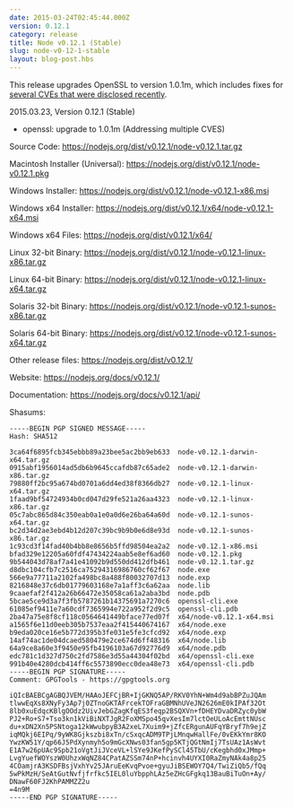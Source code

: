 ```yaml
---
date: 2015-03-24T02:45:44.000Z
version: 0.12.1
category: release
title: Node v0.12.1 (Stable)
slug: node-v0-12-1-stable
layout: blog-post.hbs
---
```


This release upgrades OpenSSL to version 1.0.1m, which includes fixes for
[several CVEs that were disclosed
recently](https://www.openssl.org/news/secadv_20150319.txt).

2015.03.23, Version 0.12.1 (Stable)

- openssl: upgrade to 1.0.1m (Addressing multiple CVES)

Source Code: https://nodejs.org/dist/v0.12.1/node-v0.12.1.tar.gz

Macintosh Installer (Universal): https://nodejs.org/dist/v0.12.1/node-v0.12.1.pkg

Windows Installer: https://nodejs.org/dist/v0.12.1/node-v0.12.1-x86.msi

Windows x64 Installer: https://nodejs.org/dist/v0.12.1/x64/node-v0.12.1-x64.msi

Windows x64 Files: https://nodejs.org/dist/v0.12.1/x64/

Linux 32-bit Binary: https://nodejs.org/dist/v0.12.1/node-v0.12.1-linux-x86.tar.gz

Linux 64-bit Binary: https://nodejs.org/dist/v0.12.1/node-v0.12.1-linux-x64.tar.gz

Solaris 32-bit Binary: https://nodejs.org/dist/v0.12.1/node-v0.12.1-sunos-x86.tar.gz

Solaris 64-bit Binary: https://nodejs.org/dist/v0.12.1/node-v0.12.1-sunos-x64.tar.gz

Other release files: https://nodejs.org/dist/v0.12.1/

Website: https://nodejs.org/docs/v0.12.1/

Documentation: https://nodejs.org/docs/v0.12.1/api/

Shasums:

```
-----BEGIN PGP SIGNED MESSAGE-----
Hash: SHA512

3ca64f6895fcb345ebbb89a23bee5ac2bb9eb633  node-v0.12.1-darwin-x64.tar.gz
0915abf1956014ad5db6b9645ccafdb87c65ade2  node-v0.12.1-darwin-x86.tar.gz
79880ff2bc95a674bd0701a6dd4ed38f8366db27  node-v0.12.1-linux-x64.tar.gz
1faad9bf54724934b0cd047d29fe521a26aa4323  node-v0.12.1-linux-x86.tar.gz
05c7abc865d84c350eab0a1e0a0d6e26ba64a60d  node-v0.12.1-sunos-x64.tar.gz
bc2d34d2ae3ebd4b12d207c39bc9b9b0e6d8e93d  node-v0.12.1-sunos-x86.tar.gz
1c93cd3f14fad40b4bb8e8656b5ffd98504ea2a2  node-v0.12.1-x86.msi
bfad329e12205a60fdf47434224aab5e8ef6ad60  node-v0.12.1.pkg
9b544043d78af7a41e41092b9d550dd412dfb461  node-v0.12.1.tar.gz
d8dbc104cfb7c2516ca75294316986760cf62f67  node.exe
566e9a77711a2102fa498bc8a488f80032707d13  node.exp
8216848e37c6db01779603168e7a1aff3c6a62aa  node.lib
9caaefaf2f412a26b66472e35058ca61a2aba3bd  node.pdb
5bcae5ce9d3a7f3fb5787261b14375691a7270c6  openssl-cli.exe
61085ef9411e7a60cdf7365994e722a952f2d9c5  openssl-cli.pdb
2ba47a75e8f8cf118c0564641449bface77ed07f  x64/node-v0.12.1-x64.msi
a1565f6e11d0eeb305b7537eaa2f415440674167  x64/node.exe
b9eda020ce16e5b772d395b3fe031e5fe3cfcd92  x64/node.exp
14af74ac1de04dcaed580479e2ce674d6ff48316  x64/node.lib
64a9ce8a60e3f9450e95fb4196103a67d92776d9  x64/node.pdb
edc781c1d327d750c2fd7586e3d55a44304f02bd  x64/openssl-cli.exe
991b40e4280dcb414ff6c5573890ecc0dea48e73  x64/openssl-cli.pdb
-----BEGIN PGP SIGNATURE-----
Comment: GPGTools - https://gpgtools.org

iQIcBAEBCgAGBQJVEM/HAAoJEFCjBR+IjGKNQ5AP/RKV0YhN+Wm4d9abBPZuJQAm
tlwwEqXs8XNyFy3Ap7j0ZTnoGKTAFrcekTOFraGBMNhUVeJN2626mE0kIPAf32Ot
8lb0xuEdqcKBlgOOdz2UivJebGZagKfqES3feqp2BSQXVn+fDHEYDvaDRZyc0ybW
PJ2+Ro+S7+Tso3kn1kViBiNXTJgR2FoXMSpo45qvXesIm7lctOeULoAcEmttNUsc
du+xDN2Xn5PSNtoga12kWwubpyB3A2xeL7Xuim9+jZfcERgunAUFqYBryf7h9ejZ
iqMQkj6EIPq/9yWK8Gjkszbi8xTn/cSxqcADM9TPjLMnqwHallFe/0vEKkYmr8KO
YwzKW51Y/qp66J5PdXynmyh5o9mGcXNws03fan5gp5KTjQGtNmIj7TsUAz1AsWvt
E1A7w26pUAc9Spb21oVgtJiJVceVL+lSYe9JKefPySCl45TbU/cKegbhd0xJMmp+
LvgYuefWOYszW0UhzxWqNZ84CPatAZSSm74nP+hcinvh4UYXI0RaZmyNAk4a8p25
4COamjrA3KSDFBsjVxhYv25JAruEeKvqPvoe+gyuJiBSEWOY7Q4/TwiZiQb5/fQq
5wPkMzH/SeAtGutNvfjfrfkc5IEL0luYbpphLAz5eZHcGFgkq13BauBiTuOn+Ay/
DNawF60FJ2KhPAMMZZ2u
=4n9M
-----END PGP SIGNATURE-----
```

